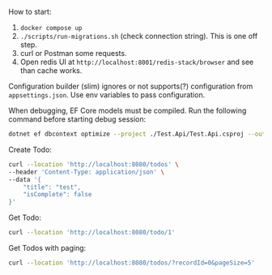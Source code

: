 How to start:

1. `docker compose up`
2. `./scripts/run-migrations.sh` (check connection string). This is one off step.
3. curl or Postman some requests.
4. Open redis UI at `http://localhost:8001/redis-stack/browser` and see than cache works.

Configuration builder (slim) ignores or not supports(?) configuration from `appsettings.json`. Use env variables to pass configuration.

When debugging, EF Core models must be compiled. Run the following command before starting debug session:
```sh
dotnet ef dbcontext optimize --project ./Test.Api/Test.Api.csproj --output-dir ./EfModel --precompile-queries --nativeaot
```

Create Todo:
```sh
curl --location 'http://localhost:8080/todos' \
--header 'Content-Type: application/json' \
--data '{
    "title": "test",
    "isComplete": false
}'
```
Get Todo:
```sh
curl --location 'http://localhost:8080/todo/1'
```
Get Todos with paging:
```sh
curl --location 'http://localhost:8080/todos/?recordId=0&pageSize=5'
```
